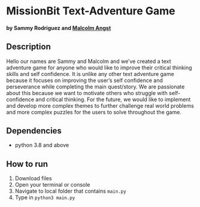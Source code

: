 # MissionBit Text-Adventure Game

#### by Sammy Rodriguez and [Malcolm Angst](https://github.com/MalcolmAngst)


## Description
Hello our names are Sammy and Malcolm and we’ve created a text adventure game for anyone who would like to improve their critical thinking skills and self confidence. It is unlike any other text adventure game because it focuses on improving the user’s self confidence and perseverance while completing the main quest/story. We are passionate about this because we want to motivate others who struggle with self-confidence and critical thinking. For the future, we would like to implement and develop more complex themes to further challenge real world problems and more complex puzzles for the users to solve throughout the game.


## Dependencies
- python 3.8 and above


## How to run
1. Download files
2. Open your terminal or console
3. Navigate to local folder that contains `main.py`
4. Type in `python3 main.py`